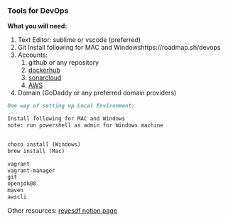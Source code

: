 ### Tools for DevOps

**What you will need:**
1. Text Editor: sublime or vscode (preferred)
2. Git
Install following for MAC and Windowshttps://roadmap.sh/devops
3. Accounts:
   1. github or any repository
   2. [dockerhub](https://hub.docker.com/)
   3. [sonarcloud](https://sonarcloud.io/project/configuration?id=reyesdf)
   4. [AWS](https://portal.aws.amazon.com/billing/signup?refid=em_127222&redirect_url=https%3A%2F%2Faws.amazon.com%2Fregistration-confirmation#/start/email)
4. Domain (GoDaddy or any preferred domain providers)

```Markdown
One way of setting up Local Environment:

Install following for MAC and Windows
note: run powershell as admin for Windows machine


choco install (Windows)
brew install (Mac)

vagrant
vagrant-manager
git
openjdk@8
maven
awscli

```

Other resources: [reyesdf notion page](https://reyesdf.notion.site/DevOps-RoadMap-and-Resources-de4ce2eb3cec4e21a04acf5c0bc3b2ed)
